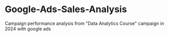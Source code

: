 # Google-Ads-Sales-Analysis
Campaign performance analysis from "Data Analytics Course" campaign in 2024 with google ads
